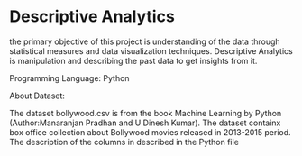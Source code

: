 # Descriptive Analytics

the primary objective of this project is understanding of the data through statistical measures and data visualization techniques. 
Descriptive Analytics is manipulation and describing the past data to get insights from it.

Programming Language: Python

About Dataset:

The dataset bollywood.csv is from the book Machine Learning by Python (Author:Manaranjan Pradhan and U Dinesh Kumar).
The dataset containx box office collection  about Bollywood movies released in 2013-2015 period. The description of the columns in described in the Python file
